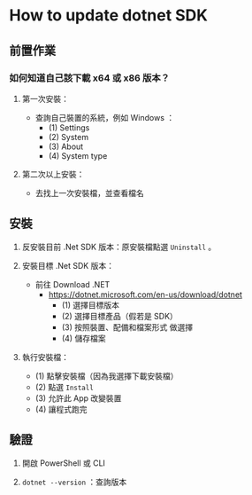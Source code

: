 # How to update dotnet SDK


## 前置作業


### 如何知道自己該下載 x64 或 x86 版本？

1. 第一次安裝：
   * 查詢自己裝置的系統，例如 Windows ：
     * (1) Settings
     * (2) System
     * (3) About
     * (4) System type  

2. 第二次以上安裝：
   * 去找上一次安裝檔，並查看檔名


## 安裝


1. 反安裝目前 .Net SDK 版本：原安裝檔點選 `Uninstall` 。

1. 安裝目標 .Net SDK 版本：
   * 前往 Download .NET
     * https://dotnet.microsoft.com/en-us/download/dotnet
       * (1) 選擇目標版本 
       * (2) 選擇目標產品（假若是 SDK）
       * (3) 按照裝置、配備和檔案形式 做選擇
       * (4) 儲存檔案

1. 執行安裝檔：
   * (1) 點擊安裝檔（因為我選擇下載安裝檔） 
   * (2) 點選 `Install` 
   * (3) 允許此 App 改變裝置
   * (4) 讓程式跑完  


## 驗證


1. 開啟 PowerShell 或 CLI

1. `dotnet --version` ：查詢版本
